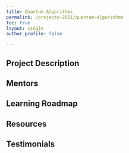 ```yaml
---
title: Quantum Algorithms
permalink: /projects-2021/quantum-algorithms
toc: true
layout: single
author_profile: false

---
```


## Project Description

## Mentors

## Learning Roadmap

## Resources

## Testimonials
